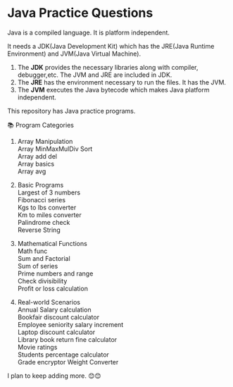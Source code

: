 #   Java Practice Questions

Java is a compiled language. It is platform independent.  

It needs a JDK(Java Development Kit) which has the JRE(Java Runtime Environment) and JVM(Java Virtual Machine).
1. The **JDK** provides the necessary libraries along with compiler, debugger,etc. The JVM and JRE are included in JDK. 
2. The **JRE** has the environment necessary to run the files. It has the JVM.
3. The **JVM** executes the Java bytecode which makes Java platform independent.

This repository has Java practice programs.    


📚 Program Categories  
  
1. Array Manipulation  
Array MinMaxMulDiv Sort  
Array add del  
Array basics  
Array avg  
  
2. Basic Programs   
Largest of 3 numbers  
Fibonacci series  
Kgs to lbs converter  
Km to miles converter  
Palindrome check  
Reverse String  
  
3. Mathematical Functions  
Math func  
Sum and Factorial  
Sum of series  
Prime numbers and range  
Check divisibility  
Profit or loss calculation  
  
4. Real-world Scenarios  
Annual Salary calculation  
Bookfair discount calculator  
Employee seniority salary increment  
Laptop discount calculator  
Library book return fine calculator  
Movie ratings  
Students percentage calculator  
Grade encryptor
Weight Converter  
    

I plan to keep adding more. 😊😊  
